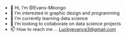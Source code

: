 - 👋 Hi, I’m @Evans-Mbongo
- 👀 I’m interested in graphic design and programming
- 🌱 I’m currently learning data science
- 💞️ I’m looking to collaborate on data science projects
- 📫 How to reach me ... Luckyevance3@gmail.com

<!---
Evans-Mbongo/Evans-Mbongo is a ✨ special ✨ repository because its `README.md` (this file) appears on your GitHub profile.
You can click the Preview link to take a look at your changes.
--->

